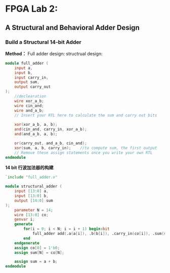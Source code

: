 # FPGA Lab 2: 

## A Structural and Behavioral Adder Design

### Build a Structural 14-bit Adder

**Method：** Full adder design: structrual design:



```verilog
module full_adder (
    input a,
    input b,
    input carry_in,
    output sum,
    output carry_out
);
    //declearation 
    wire xor_a_b;
    wire cin_and;
    wire and_a_b; 
    // Insert your RTL here to calculate the sum and carry out bits
    
    xor(xor_a_b, a, b);
    and(cin_and, carry_in, xor_a_b);
    and(and_a_b, a, b);

    or(carry_out, and_a_b, cin_and);
    xor(sum, a, b, carry_in);    //to compute sum, the first output
    // Remove these assign statements once you write your own RTL
endmodule
```

**14 bit 行波加法器的构建**

```verilog
`include "full_adder.v"

module structural_adder (
    input [13:0] a,
    input [13:0] b,
    output [14:0] sum
);
    parameter N = 14;
    wire [13:0] co;
    genvar i;
    generate
        for(i = 0; i < N; i = i + 1) begin:bit
            full_adder add(.a(a[i]), .b(b[i]), .carry_in(co[i]), .sum(sum[i]), .carry_out(co[i+1]) );    
        end
    endgenerate
    assign co[0] = 1'b0;
    assign sum[N] = co[N];

    assign sum = a + b;
endmodule
```

